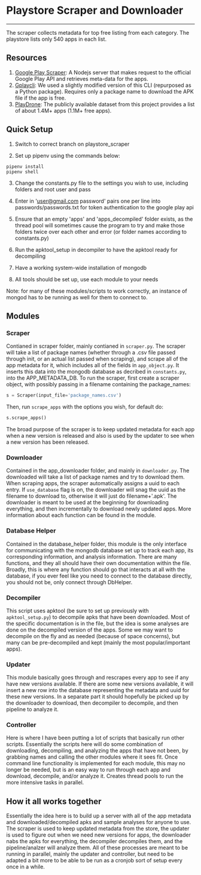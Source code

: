 # Playstore Scraper and Downloader
---

The scraper collects metadata for top free listing from each category. The playstore lists only 540 apps in each list.

## Resources
1. [Google Play Scraper](https://github.com/facundoolano/google-play-scraper): A Nodejs server that makes request to the official Google Play API and retrieves meta-data for the apps.
2. [Gplaycli](https://github.com/matlink/gplaycli): We used a slightly modified version of this CLI (repurposed as a Python package). Requires only a package name to download the APK file if the app is free.
3. [PlayDrone](https://github.com/nviennot/playdrone): The publicly available dataset from this project provides a list of about 1.4M+ apps (1.1M+ free apps).

## Quick Setup

1. Switch to correct branch on playstore_scraper

2. Set up pipenv using the commands below: 
```shell
pipenv install
pipenv shell
```
3. Change the constants.py file to the settings you wish to use, including folders and root user and pass

4. Enter in 'user@gmail.com password' pairs one per line into passwords/passwords.txt for token authentication to the google play api

5. Ensure that an empty 'apps' and 'apps_decompiled' folder exists, as the thread pool will sometimes cause the program to try and make those folders twice over each other and error (or folder names according to constants.py)

6. Run the apktool_setup in decompiler to have the apktool ready for decompiling 

7. Have a working system-wide installation of mongodb

8. All tools should be set up, use each module to your needs

Note: for many of these modules/scripts to work correctly, an instance of mongod has to be running as well for them to connect to.

## Modules

### Scraper
Contianed in scraper folder, mainly contianed in `scraper.py`. The scraper will take a list of package names (whether through a .csv file passed through init, or an actual list passed when scraping), and scrape all of the app metadata for it, which includes all of the fields in `app_object.py`. It inserts this data into the mongodb database as decribed in `constants.py`, into the APP_METADATA_DB. To run the scraper, first create a scraper object, with possibly passing in a filename containing the package_names:
```python
s = Scraper(input_file='package_names.csv')
```
Then, run `scrape_apps` with the options you wish, for default do:
```python
s.scrape_apps()
```
The broad purpose of the scraper is to keep updated metadata for each app when a new version is released and also is used by the updater to see when a new version has been released.

### Downloader
Contained in the app_downloader folder, and mainly in `downloader.py`. The downloaded will take a list of package names and try to download them. When scraping apps, the scraper automatically assigns a uuid to each entry. If `use_database` flag is on, the downloader will snag the uuid as the filename to download to, otherwise it will just do filename+'.apk'. The downloader is meant to be used at the beginning for downloading everything, and then incrementally to download newly updated apps. More information about each function can be found in the module.

### Database Helper
Contained in the database_helper folder, this module is the only interface for communicating with the mongodb database set up to track each app, its corresponding information, and analysis information. There are many functions, and they all should have their own documentation within the file. Broadly, this is where any function should go that interacts at all with the database, if you ever feel like you need to connect to the database directly, you should not be, only connect through DbHelper.

### Decompiler
This script uses apktool (be sure to set up previously with `apktool_setup.py`) to decompile apks that have been downloaded. Most of the specific documentation is in the file, but the idea is some analyses are done on the decompiled version of the apps. Some we may want to decompile on the fly and as needed (because of space concerns), but many can be pre-decompiled and kept (mainly the most popular/important apps). 

### Updater
This module basically goes through and rescrapes every app to see if any have new versions available. If there are some new versions available, it will insert a new row into the database representing the metadata and uuid for these new versions. In a separate part it should hopefully be picked up by the downloader to download, then decompiler to decompile, and then pipeline to analyze it.

### Controller
Here is where I have been putting a lot of scripts that basically run other scripts. Essentially the scripts here will do some combination of downloading, decompiling, and analyzing the apps that have not been, by grabbing names and calling the other modules where it sees fit. Once command line functionality is implemented for each module, this may no longer be needed, but is an easy way to run through each app and download, decompile, and/or analyze it. Creates thread pools to run the more intensive tasks in parallel.

## How it all works together

Essentially the idea here is to build up a server with all of the app metadata and downloaded/decompiled apks and sample analyses for anyone to use. The scraper is used to keep updated metadata from the store, the updater is used to figure out when we need new versions for apps, the downloader nabs the apks for everything, the decompiler decompiles them, and the pipeline/analzer will analyze them. All of these processes are meant to be running in parallel, mainly the updater and controller, but need to be adapted a bit more to be able to be run as a cronjob sort of setup every once in a while.
